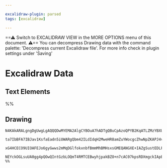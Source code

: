 ```yaml
---

excalidraw-plugin: parsed
tags: [excalidraw]

---
```

==⚠  Switch to EXCALIDRAW VIEW in the MORE OPTIONS menu of this document. ⚠== You can decompress Drawing data with the command palette: 'Decompress current Excalidraw file'. For more info check in plugin settings under 'Saving'


# Excalidraw Data

## Text Elements
%%
## Drawing
```compressed-json
N4KAkARALgngDgUwgLgAQQQDwMYEMA2AlgCYBOuA7hADTgQBuCpAzoQPYB2KqATLZMzYBXUtiRoIACyhQ4zZAHoFAc0JRJQgEYA6bGwC2CgF7N6hbEcK4OCtptbErHALRY8RMpWdx8Q1TdIEfARcZgRmBShcZQUebQB2bQBWGjoghH0EDihmbgBtAF1+CFw4OABlKKhxVFAwSHUMmohiXFIAa1T6hkIECgAhXGx25VJhDmIAYTZ8NlJuCABiADNV

ta7IbBFA7IBJav1KsfaEadn5iUWARgQbm42ILdIdqH2MweHR8amZuYWocgcZhwNpZKAPJ4vN76ABihHw+EqMGCC0EHgh2zB0KObBOAHUSOpuAAGZL8TaYvYHHEnJEoiRokgY55Yg4AJWEykkHHCuTQV3Jj0prwOAHkQdg1DBuFdicTBZDWRkYZwoDDcPp4dK0EkFcLoSrsuVCEYajx5eAKSyqRkACpYKAAQSIyi4EmCy3BeutIoylTaTuebAokhC

xG4HCECO9UIOAFEJo6gyGwws2mMqDGlfokxnbfBmmMhBMHsxsGMEQANGXE+IAZgSustEDLFfwAE1uAA2evaK48JvdIxsAzcOrdegEIQ1UkADktAF8szb9Bzi8Qecw+egiyXBaMSMbTRGo/h96RD9U4NxB5AD8QALJsYgIBO4TTBcNoZYEMLnkhnH8aDjpA/QzF+O7KJouAABQ8Fc8TULwCFIfBiGoKSSQAJQbJAbIIMoUZtAspBQbBPB1vKvCUah

NEYckOGLsuUA0gg4pQOwQIntGzbLOQmT4RMTCEBwyhjpakBZO+n7cAC07kpsRDXmgckIApEAcBqNSqepwhQEQPKyaQ05Mc2dgAFYINgOTlJpcBPi+b4fggEE/vgf7NkMHGMLaI74OJ9QNAWCx8QgLnkJmElCswUAGPmiDcWeUWzMMLncG5HmBRA+ChE61mED5fmJYu4BLnQyzwuEY4LiAC5AA===```
%%